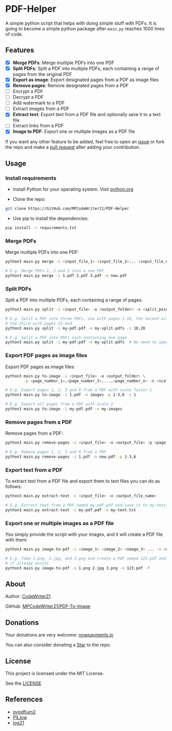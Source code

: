 PDF-Helper
==========

A simple python script that helps with doing simple stuff with PDFs. It is going to
become a simple python package after `main.py` reaches 1000 lines of code.

Features
--------

+ [x] **Merge PDFs**: Merge multiple PDFs into one PDF
+ [x] **Split PDFs**: Split a PDF into multiple PDFs, each containing a range of pages from
      the original PDF
+ [x] **Export as image**: Export designated pages from a PDF as image files
+ [x] **Remove pages**: Remove designated pages from a PDF
+ [ ] Encrypt a PDF
+ [ ] Decrypt a PDF
+ [ ] Add watermark to a PDF
+ [ ] Extract images from a PDF
+ [x] **Extract text**: Export text from a PDF file and optionally save it to a text file
+ [ ] Extract links from a PDF
+ [x] **Image to PDF**: Export one or multiple images as a PDF file

If you want any other feature to be added, feel free to open an [issue](https://github.com/MPCodeWriter21/PDF-To-Image/issues)
or fork the repo and make a [pull request](https://github.com/MPCodeWriter21/PDF-To-Image/pulls)
after adding your contribution.

Usage
-----

### Install requirements

+ Install Python for your operating system. Visit [python.org](https://python.org)

+ Clone the repo:

```bash
git clone https://GitHub.com/MPCodeWriter21/PDF-Helper
```

+ Use pip to install the dependencies:

```bash
pip install -r requirements.txt
```

### Merge PDFs

Merge multiple PDFs into one PDF:

```bash
python3 main.py merge -i <input_file_1> <input_file_2>... <input_file_n> -o <output_file>

# E.g. Merge PDFs 1, 2 and 3 into a new PDF
python3 main.py merge -i 1.pdf 2.pdf 3.pdf -o new.pdf
```

### Split PDFs

Split a PDF into multiple PDFs, each containing a range of pages:

```bash
python3 main.py split -i <input_file> -o <output_folder> -s <split_point_1>,<split_point_2>

# E.g. Split a PDF into three PDFs, one with pages 1-10, the second with pages 11-20 and
# the third with pages 21-end
python3 main.py split -i my-pdf.pdf -o my-split-pdfs -s 10,20

# E.g. Split a PDF into PDFs each containing one page
python3 main.py split -i my-pdf.pdf -o my-split-pdfs  # No need to specify split points
```

### Export PDF pages as image files

Export PDF pages as image files:

```bash
python3 main.py to-image -i <input_file> -o <output_folder> \
        -p <page_number_1>,<page_number_2>,...,<page_number_n> -s <scale_factor>

# E.g. Export pages 1, 2, 3 and 6 from a PDF with scale factor 1
python3 main.py to-image -i 1.pdf -o images -p 1-3,6 -s 1

# E.g. Export all pages from a PDF with scale 2
python3 main.py to-image -i my-pdf.pdf -o my-images
```

### Remove pages from a PDF

Remove pages from a PDF:

```bash
python3 main.py remove-pages -i <input_file> -o <output_file> -p <page_number_1>,<page_number_2>,...,<page_number_n>

# E.g. Remove pages 1, 2, 3 and 6 from a PDF
python3 main.py remove-pages -i 1.pdf -o new.pdf -p 1-3,6
```

### Export text from a PDF

To extract text from a PDF file and export them to text files you can do as follows:

```bash
python3 main.py extract-text -i <input_file> -o <output_file_name>

# E.g. Extract text from a PDF named my-pdf.pdf and save it to my-text.txt
python3 main.py extract-text -i my-pdf.pdf -o my-text.txt
```

### Export one or multiple images as a PDF file

You simply provide the script with your images, and it will create a PDF file with them:

```bash
python3 main.py image-to-pdf -i <image_1> <image_2> <image_3> ... -o <output_file>

# E.g. Take 1.png, 2.jpg, and 3.png and create a PDF named 123.pdf and override
# if already exists
python3 main.py image-to-pdf -i 1.png 2.jpg 3.png -o 123.pdf -f
```

About
-----

Author: [CodeWriter21](https://github.com/MPCodeWriter21)

GitHub: [MPCodeWriter21/PDF-To-Image](https://github.com/MPCodeWriter21/PDF-To-Image)

Donations
---------

Your donations are very welcome: [nowpayments.io](https://nowpayments.io/donation/MehradP21)

You can also consider donating a
[Star](https://github.com/MPCodeWriter21/PDF-Helper) to the repo.

License
-------

This project is licensed under the MIT License.

See the [LICENSE](LICENSE)

References
----------

+ [pypdfium2](https://pypdfium2.readthedocs.io/en/stable/readme.html)
+ [PILlow](https://pillow.readthedocs.io/en/stable/)
+ [log21](https://GitHub.com/MPCodeWriter21/log21)
